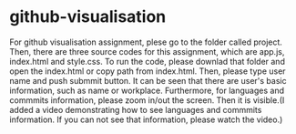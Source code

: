 # github-visualisation

For github visualisation assignment, plese go to the folder called project. Then, there are three source codes for this assignment, which are app.js, index.html and style.css. To run the code, please downlad that folder and open the index.html or copy path from index.html. Then, please type user name and push submmit button. It can be seen that there are user's basic information, such as name or workplace. Furthermore, for languages and commmits information, please zoom in/out the screen. Then it is visible.(I added a video demonstrating how to see languages and commmits information. If you can not see that information, please watch the video.) 
